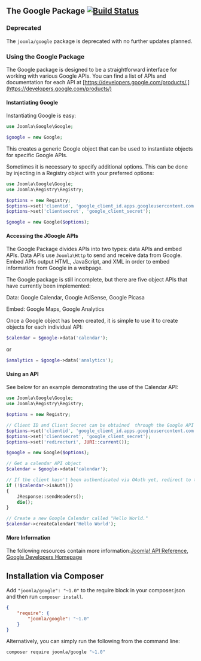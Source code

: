 ## The Google Package [![Build Status](https://ci.joomla.org/api/badges/joomla-framework/google-api/status.svg)](https://ci.joomla.org/joomla-framework/google-api)

### Deprecated

The `joomla/google` package is deprecated with no further updates planned.

### Using the Google Package

The Google package is designed to be a straightforward interface for working with various Google APIs. You can find a list of APIs and documentation for each API at [https://developers.google.com/products/.](https://developers.google.com/products/)

#### Instantiating Google

Instantiating Google is easy:

```php
use Joomla\Google\Google;

$google = new Google;
```

This creates a generic Google object that can be used to instantiate objects for specific Google APIs.

Sometimes it is necessary to specify additional options. This can be done by injecting in a Registry object with your preferred options:

```php
use Joomla\Google\Google;
use Joomla\Registry\Registry;

$options = new Registry;
$options->set('clientid', 'google_client_id.apps.googleusercontent.com');
$options->set('clientsecret', 'google_client_secret');

$google = new Google($options);
```

#### Accessing the JGoogle APIs

The Google Package divides APIs into two types: data APIs and embed APIs. Data APIs use `Joomla\Http` to send and receive data from Google. Embed APIs output HTML, JavaScript, and XML in order to embed information from Google in a webpage.

The Google package is still incomplete, but there are five object APIs that have currently been implemented:

Data: Google Calendar, Google AdSense, Google Picasa

Embed: Google Maps, Google Analytics

Once a Google object has been created, it is simple to use it to create objects for each individual API:

```php
$calendar = $google->data('calendar');
```

or

```php
$analytics = $google->data('analytics');
```

#### Using an API

See below for an example demonstrating the use of the Calendar API:

```php
use Joomla\Google\Google;
use Joomla\Registry\Registry;

$options = new Registry;

// Client ID and Client Secret can be obtained  through the Google API Console (https://code.google.com/apis/console/).
$options->set('clientid', 'google_client_id.apps.googleusercontent.com');
$options->set('clientsecret', 'google_client_secret');
$options->set('redirecturi', JURI::current());

$google = new Google($options);

// Get a calendar API object
$calendar = $google->data('calendar');

// If the client hasn't been authenticated via OAuth yet, redirect to the appropriate URL and terminate the program
if (!$calendar->isAuth())
{
	JResponse::sendHeaders();
	die();
}

// Create a new Google Calendar called "Hello World."
$calendar->createCalendar('Hello World');
```

#### More Information

The following resources contain more information:[Joomla! API Reference](http://api.joomla.org), [Google Developers Homepage](https://developers.google.com/)


## Installation via Composer

Add `"joomla/google": "~1.0"` to the require block in your composer.json and then run `composer install`.

```json
{
	"require": {
		"joomla/google": "~1.0"
	}
}
```

Alternatively, you can simply run the following from the command line:

```sh
composer require joomla/google "~1.0"
```
